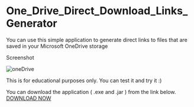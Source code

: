 # One_Drive_Direct_Download_Links_Generator
You can use this simple application to generate direct links to files  that are saved in your Microsoft OneDrive storage

Screenshot

![oneDrive](https://imgur.com/AVyqdCY)

This is for educational purposes only. You can test it and try it :)

You can download the application ( .exe and .jar ) from the link below.
<a href="https://jia666-my.sharepoint.com/:u:/g/personal/skqyturni_xkx_me/EXzKjQctCC1Oo9UCyh91-o4BfbWjKSQFhesajmiz7f46MA?download=1">DOWNLOAD NOW</a>

